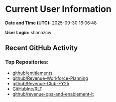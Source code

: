 # Current User Information

**Date and Time (UTC):** 2025-09-30 16:06:48

**User Login:** shanazcw

## Recent GitHub Activity

### Top Repositories:
- [github/entitlements](https://github.com/github/entitlements)
- [github/Revenue-Workforce-Planning](https://github.com/github/Revenue-Workforce-Planning)
- [github/Revenue-Club-FY25](https://github.com/github/Revenue-Club-FY25)
- [GitHubInc/RLT](https://github.com/GitHubInc/RLT)
- [github/revenue-ops-and-enablement-lt](https://github.com/github/revenue-ops-and-enablement-lt)